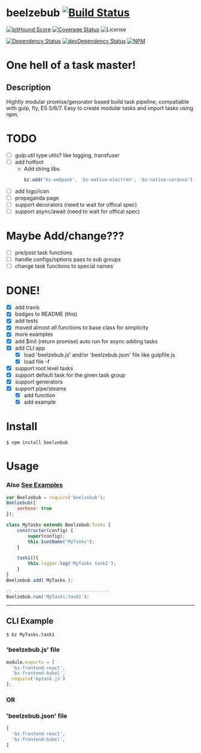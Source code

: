 # beelzebub [![Build Status](https://secure.travis-ci.org/jstty/beelzebub.png?branch=master)](http://travis-ci.org/jstty/beelzebub)
[![bitHound Score](https://www.bithound.io/github/jstty/beelzebub/badges/score.svg?branch=master)](https://www.bithound.io/github/jstty/beelzebub)
[![Coverage Status](https://coveralls.io/repos/jstty/beelzebub/badge.svg?branch=master&service=github)](https://coveralls.io/github/jstty/beelzebub?branch=master)
![License](https://img.shields.io/npm/l/beelzebub.svg)

[![Dependency Status](https://david-dm.org/jstty/beelzebub.png?theme=shields.io&branch=master)](https://david-dm.org/jstty/beelzebub)
[![devDependency Status](https://david-dm.org/jstty/beelzebub/dev-status.png?theme=shields.io&branch=master)](https://david-dm.org/jstty/beelzebub#info=devDependencies) 
[![NPM](https://nodei.co/npm/beelzebub.png)](https://nodei.co/npm/beelzebub/)

One hell of a task master!
==========================

## Description
Hightly modular promise/genorator based build task pipeline, compatiable with gulp, fly, ES 5/6/7.
Easy to create modular tasks and import tasks using npm.

# TODO
* [ ] gulp.util type utils? like logging, transfuser
* [ ] add hotfoot
  * Add string libs
    ```javascript
    bz.add('bz-webpack', 'bz-native-electron', 'bz-native-cordova')
    ```
* [ ] add logo/icon
* [ ] propaganda page
* [ ] support decorators (need to wait for offical spec)
* [ ] support async/await (need to wait for offical spec)

# Maybe Add/change???
* [ ] pre/post task functions
* [ ] handle configs/options pass to sub groups
* [ ] change task functions to special names

# DONE!
* [x] add travis
* [x] badges to README (this)
* [x] add tests
* [x] moved almost all functions to base class for simplicity
* [x] more examples
* [x] add $init (return promise) auto run for async adding tasks
* [x] add CLI app
  * [x] load 'beelzebub.js' and/or 'beelzebub.json' file like gulpfile.js
  * [x] load file -f
* [x] support root level tasks
* [x] support default task for the given task group
* [x] support generators
* [x] support pipe/steams
  * [x] add function
  * [x] add example

# Install
```shell
$ npm install beelzebub
```

# Usage
### Also [See Examples](./examples)
```javascript
var Beelzebub = require('beelzebub');
Beelzebub({
    verbose: true
});

class MyTasks extends Beelzebub.Tasks {
    constructor(config) {
        super(config);
        this.$setName("MyTasks");
    }

    task1(){
        this.logger.log('MyTasks task1');
    }
}
Beelzebub.add( MyTasks );

// ------------------------------------
Beelzebub.run('MyTasks.task1');
```

--------
## CLI Example

```shell
$ bz MyTasks.task1
```

### 'beelzebub.js' file
```javascript
module.exports = [
  'bz-frontend-react',
  'bz-frontend-babel',
  require('mytask.js')
];
```
### OR
### 'beelzebub.json' file
```javascript
[
  'bz-frontend-react',
  'bz-frontend-babel',
]
```
